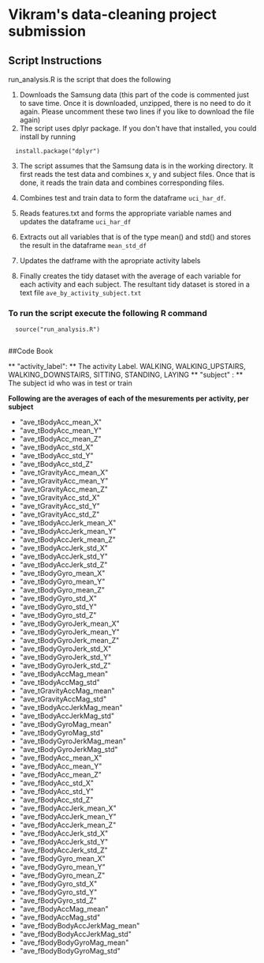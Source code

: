 # Vikram's data-cleaning project submission

## Script Instructions
run_analysis.R is the script that does the following
1. Downloads the Samsung data (this part of the code is commented just to save time. Once it is downloaded, unzipped, there is no need to do it again. Please uncomment these two lines if you like to download the file again)
2. The script uses dplyr package. If you don't have that installed, you could install by running 
``` 
  install.package("dplyr")
```
3. The script assumes that the Samsung data is in the working directory. It first reads the test data and combines x, y and subject files. Once that is done, it reads the train data and combines corresponding files.

4. Combines test and train data to form the dataframe ` uci_har_df `.
5. Reads features.txt and forms the appropriate variable names and updates the dataframe `uci_har_df`
6. Extracts out all variables that is of the type mean() and std() and stores the result in the dataframe ` mean_std_df `
7. Updates the datframe with the apropriate activity labels
8. Finally creates the tidy dataset with the average of each variable for each activity and each subject. The resultant tidy dataset is stored in a text file `ave_by_activity_subject.txt `

### To run the script execute the following R command

```
  source("run_analysis.R")
  
```

##Code Book

** "activity_label": ** The activity Label.  WALKING, WALKING_UPSTAIRS, WALKING_DOWNSTAIRS, SITTING, STANDING, LAYING
** "subject" : ** The subject id who was in test or train 

**Following are the averages of each of the mesurements per activity, per subject**

* "ave_tBodyAcc_mean_X" 
* "ave_tBodyAcc_mean_Y" 
* "ave_tBodyAcc_mean_Z" 
* "ave_tBodyAcc_std_X" 
* "ave_tBodyAcc_std_Y" 
* "ave_tBodyAcc_std_Z" 
* "ave_tGravityAcc_mean_X" 
* "ave_tGravityAcc_mean_Y" 
* "ave_tGravityAcc_mean_Z" 
* "ave_tGravityAcc_std_X" 
* "ave_tGravityAcc_std_Y" 
* "ave_tGravityAcc_std_Z" 
* "ave_tBodyAccJerk_mean_X"
* "ave_tBodyAccJerk_mean_Y"
* "ave_tBodyAccJerk_mean_Z" 
* "ave_tBodyAccJerk_std_X" 
* "ave_tBodyAccJerk_std_Y" 
* "ave_tBodyAccJerk_std_Z" 
* "ave_tBodyGyro_mean_X" 
* "ave_tBodyGyro_mean_Y" 
* "ave_tBodyGyro_mean_Z" 
* "ave_tBodyGyro_std_X" 
* "ave_tBodyGyro_std_Y" 
* "ave_tBodyGyro_std_Z" 
* "ave_tBodyGyroJerk_mean_X" 
* "ave_tBodyGyroJerk_mean_Y" 
* "ave_tBodyGyroJerk_mean_Z" 
* "ave_tBodyGyroJerk_std_X" 
* "ave_tBodyGyroJerk_std_Y" 
* "ave_tBodyGyroJerk_std_Z" 
* "ave_tBodyAccMag_mean" 
* "ave_tBodyAccMag_std" 
* "ave_tGravityAccMag_mean"
* "ave_tGravityAccMag_std" 
* "ave_tBodyAccJerkMag_mean" 
* "ave_tBodyAccJerkMag_std" 
* "ave_tBodyGyroMag_mean" 
* "ave_tBodyGyroMag_std" 
* "ave_tBodyGyroJerkMag_mean"
* "ave_tBodyGyroJerkMag_std" 
* "ave_fBodyAcc_mean_X" 
* "ave_fBodyAcc_mean_Y" 
* "ave_fBodyAcc_mean_Z" 
* "ave_fBodyAcc_std_X" 
* "ave_fBodyAcc_std_Y"
* "ave_fBodyAcc_std_Z"
* "ave_fBodyAccJerk_mean_X"
* "ave_fBodyAccJerk_mean_Y" 
* "ave_fBodyAccJerk_mean_Z" 
* "ave_fBodyAccJerk_std_X" 
* "ave_fBodyAccJerk_std_Y" 
* "ave_fBodyAccJerk_std_Z" 
* "ave_fBodyGyro_mean_X" 
* "ave_fBodyGyro_mean_Y" 
* "ave_fBodyGyro_mean_Z" 
* "ave_fBodyGyro_std_X" 
* "ave_fBodyGyro_std_Y" 
* "ave_fBodyGyro_std_Z" 
* "ave_fBodyAccMag_mean" 
* "ave_fBodyAccMag_std" 
* "ave_fBodyBodyAccJerkMag_mean" 
* "ave_fBodyBodyAccJerkMag_std" 
* "ave_fBodyBodyGyroMag_mean" 
* "ave_fBodyBodyGyroMag_std"





